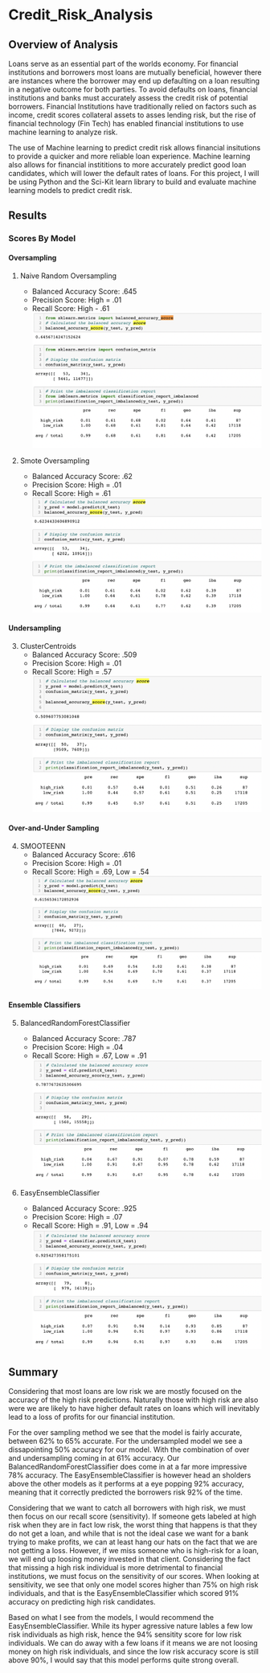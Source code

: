 # Credit_Risk_Analysis

## Overview of Analysis

Loans serve as an essential part of the worlds economy. For financial institutions and borrowers most loans are mutually beneficial, however there are instances where the borrower may end up defaulting on a loan resulting in a negative outcome for both parties. To avoid defaults on loans, financial institutions and banks must accurately assess the credit risk of potential borrowers. Financial Institutions have traditionally relied on factors such as income, credit scores collateral assets to asses lending risk, but the rise of financial technology (Fin Tech) has enabled financial institutions to use machine learning to analyze risk.

The use of Machine learning to predict credit risk allows financial insitutions to provide a quicker and more reliable loan experience. Machine learning also allows for financial instititions to more accurately predict good loan candidates, which will lower the default rates of loans. For this project, I will be using Python and the Sci-Kit learn library to build and evaluate machine learning models to predict credit risk.

## Results

### Scores By Model

#### Oversampling

1. Naive Random Oversampling
    - Balanced Accuracy Score: .645
    - Precision Score: High = .01
    - Recall Score: High - .61
![](Resources/Naive_over.png)

2. Smote Oversampling
    - Balanced Accuracy Score: .62
    - Precision Score: High = .01
    - Recall Score: High = .61
![](Resources/smote_over.png)

#### Undersampling

3. ClusterCentroids
    - Balanced Accuracy Score: .509
    - Precision Score: High = .01
    - Recall Score: High = .57
![](Resources/ClusterCentroids.png)

#### Over-and-Under Sampling
4. SMOOTEENN
    - Balanced Accuracy Score: .616
    - Precision Score: High = .01
    - Recall Score: High = .69, Low = .54
![](Resources/over_under.png)

#### Ensemble Classifiers
5. BalancedRandomForestClassifier
    - Balanced Accuracy Score: .787
    - Precision Score: High = .04
    - Recall Score: High = .67, Low = .91
![](Resources/BalancedRandomForest.png)

6. EasyEnsembleClassifier
    - Balanced Accuracy Score: .925
    - Precision Score: High = .07
    - Recall Score: High = .91, Low = .94
![](Resources/EasyEnsemble.png)

## Summary

Considering that most loans are low risk we are mostly focused on the accuracy of the high risk predictions. Naturally those with high risk are also were we are likely to have higher default rates on loans which will inevitably lead to a loss of profits for our financial institution.

For the over sampling method we see that the model is fairly accurate, between 62% to 65% accurate. For the undersampled model we see a dissapointing 50% accuracy for our model. With the combination of over and undersampling coming in at 61% accuracy. Our BalancedRandomForestClassifier does come in at a far more impressive 78% accuracy. The EasyEnsembleClassifier is however head an sholders above the other models as it performs at a eye popping 92% accuracy, meaning that it correctly predicted the borrowers risk 92% of the time. 

Considering that we want to catch all borrowers with high risk, we must then focus on our recall score (sensitivity). If someone gets labeled at high risk when they are in fact low risk, the worst thing that happens is that they do not get a loan, and while that is not the ideal case we want for a bank trying to make profits, we can at least hang our hats on the fact that we are not getting a loss. However, if we miss someone who is high-risk for a loan, we will end up loosing money invested in that client. Considering the fact that missing a high risk individual is more detrimental to financial institutions, we must focus on the sensitivity of our scores. When looking at sensitivity, we see that only one model scores higher than 75% on high risk individuals, and that is the EasyEnsembleClassifier which scored 91% accuracy on predicting high risk candidates. 

Based on what I see from the models, I would recommend the EasyEnsembleClassifier. While its hyper agressive nature lables a few low risk individuals as high risk, hence the 94% sensitity score for low risk individuals. We can do away with a few loans if it means we are not loosing money on high risk individuals, and since the low risk accuracy score is still above 90%, I would say that this model performs quite strong overall. 
